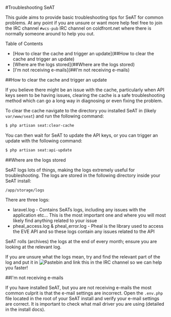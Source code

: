 #Troubleshooting SeAT

This guide aims to provide basic troubleshooting tips for SeAT for common problems. At any point if you are unsure or want more help feel free to join the IRC channel `#wcs-pub` IRC channel on coldfront.net where there is normally someone around to help you out. 

Table of Contents

* [How to clear the cache and trigger an update](##How to clear the cache and trigger an update)
* [Where are the logs stored](##Where are the logs stored)
* [I'm not receiving e-mails](##I'm not receiving e-mails)

##How to clear the cache and trigger an update

If you believe there might be an issue with the cache, particularly when API keys seem to be having issues, clearing the cache is a safe troubleshooting method which can go a long way in diagnosing or even fixing the problem. 

To clear the cache navigate to the directory you installed SeAT in (likely `var/www/seat`) and run the following command: 

```bash
$ php artisan seat:clear-cache
```

You can then wait for SeAT to update the API keys, or you can trigger an update with the following command:

```bash
$ php artisan seat:api-update
```

##Where are the logs stored

SeAT logs lots of things, making the logs extremely useful for troubleshooting. The logs are stored in the following directory inside your SeAT install: 

```
/app/storage/logs
```

There are three logs: 
* laravel.log - Contains SeATs logs, including any issues with the application etc... This is the most important one and where you will most likely find anything related to your issue
* pheal_access.log & pheal_error.log - Pheal is the library used to access the EVE API and so these logs contain any issues related to the API 

SeAT rolls (archives) the logs at the end of every month; ensure you are looking at the relevant log. 

If you are unsure what the logs mean, try and find the relevant part of the log and put it in ![Pastebin](http://pastebin.com/) and link this in the IRC channel so we can help you faster!

##I'm not receiving e-mails

If you have installed SeAT, but you are not receiving e-mails the most common culprit is that the e-mail settings are incorrect. Open the `.env.php` file located in the root of your SeAT install and verify your e-mail settings are correct. It is important to check what mail driver you are using (detailed in the install docs). 
